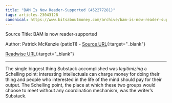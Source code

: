 ```yaml
---
title: "BAM Is Now Reader-Supported (452277281)"
tags: articles-23043128
canonical: https://www.bitsaboutmoney.com/archive/bam-is-now-reader-supported/
---
```


Source Title: BAM is now reader-supported

Author: Patrick McKenzie (patio11) - [Source URL](https://www.bitsaboutmoney.com/archive/bam-is-now-reader-supported/){:target="_blank"}

[Readwise URL](https://readwise.io/open/452277281){:target="_blank"}

---

The single biggest thing Substack accomplished was *legitimizing* a Schelling point: interesting intellectuals can charge money for doing their thing and people who interested in the life of the mind should pay for their output. The Schelling point, the place at which these two groups would choose to meet without any coordination mechanism, was the writer’s Substack.
